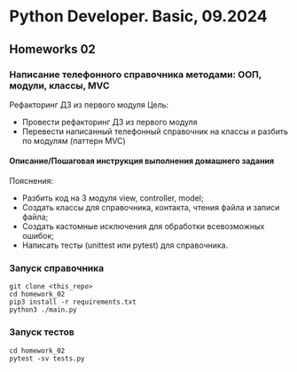 # Python Developer. Basic, 09.2024

## Homeworks 02

### Написание телефонного справочника методами: ООП, модули, классы, MVC

Рефакторинг ДЗ из первого модуля
Цель:

- Провести рефакторинг ДЗ из первого модуля
- Перевести написанный телефонный справочник на классы и разбить по модулям (паттерн MVC)

#### Описание/Пошаговая инструкция выполнения домашнего задания

Пояснения:

- Разбить код на 3 модуля view, controller, model;
- Создать классы для справочника, контакта, чтения файла и записи файла;
- Создать кастомные исключения для обработки всевозможных ошибок;
- Написать тесты (unittest или pytest) для справочника.

### Запуск справочника

```shell
git clone <this_repo>
cd homework_02
pip3 install -r requirements.txt
python3 ./main.py
```

### Запуск тестов

```shell
cd homework_02
pytest -sv tests.py
```
